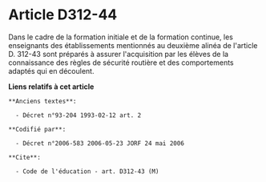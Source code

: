 # Article D312-44

Dans le cadre de la formation initiale et de la formation continue, les enseignants des établissements mentionnés au deuxième
alinéa de l'article D. 312-43 sont préparés à assurer l'acquisition par les élèves de la connaissance des règles de sécurité
routière et des comportements adaptés qui en découlent.

**Liens relatifs à cet article**

	**Anciens textes**:

	  - Décret n°93-204 1993-02-12 art. 2

	**Codifié par**:

	  - Décret n°2006-583 2006-05-23 JORF 24 mai 2006

	**Cite**:

	  - Code de l'éducation - art. D312-43 (M)
